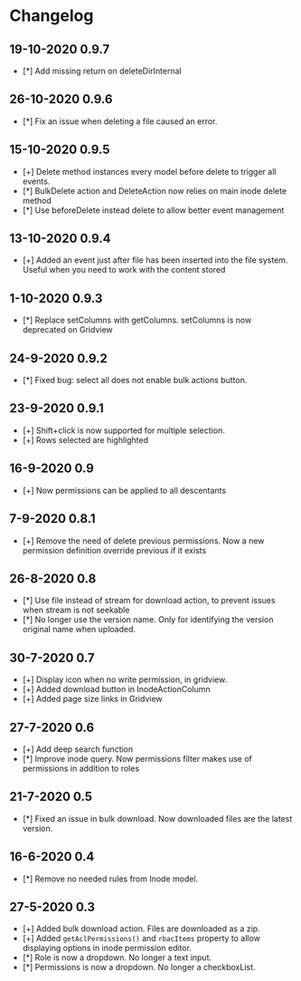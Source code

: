 # Changelog

## 19-10-2020 0.9.7
- [*] Add missing return on deleteDirInternal
## 26-10-2020 0.9.6
- [*] Fix an issue when deleting a file caused an error.
## 15-10-2020 0.9.5
- [+] Delete method instances every model before delete to trigger all events.
- [*] BulkDelete action and DeleteAction now relies on main inode delete method
- [*] Use beforeDelete instead delete to allow better event management
## 13-10-2020 0.9.4
- [+] Added an event just after file has been inserted into the file system. Useful when you need to work with the content stored
## 1-10-2020 0.9.3
- [*] Replace setColumns with getColumns. setColumns is now deprecated on Gridview
## 24-9-2020 0.9.2
- [*] Fixed bug: select all does not enable bulk actions button.
## 23-9-2020 0.9.1
- [+] Shift+click is now supported for multiple selection.
- [+] Rows selected are highlighted
## 16-9-2020 0.9
- [+] Now permissions can be applied to all descentants
## 7-9-2020 0.8.1
- [+] Remove the need of delete previous permissions. Now a new permission definition override previous if it exists
## 26-8-2020 0.8
- [*] Use file instead of stream for download action, to prevent issues when stream is not seekable
- [*] No longer use the version name. Only for identifying the version original name when uploaded.
## 30-7-2020 0.7
- [+] Display icon when no write permission, in gridview.
- [+] Added download button in InodeActionColumn
- [+] Added page size links in Gridview
## 27-7-2020 0.6
- [+] Add deep search function
- [*] Improve inode query. Now permissions filter makes use of permissions in addition to roles
## 21-7-2020 0.5
- [*] Fixed an issue in bulk download. Now downloaded files are the latest version.
## 16-6-2020 0.4
- [*] Remove no needed rules from Inode model.
## 27-5-2020 0.3
- [+] Added bulk download action. Files are downloaded as a zip.
- [+] Added `getAclPermissions()` and `rbacItems` property to allow displaying options in inode permission editor.
- [*] Role is now a dropdown. No longer a text input.
- [*] Permissions is now a dropdown. No longer a checkboxList.
